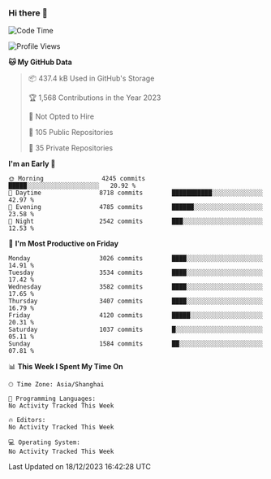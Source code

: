 ### Hi there 👋

<!--
**qbosen/qbosen** is a ✨ _special_ ✨ repository because its `README.md` (this file) appears on your GitHub profile.

Here are some ideas to get you started:

- 🔭 I’m currently working on ...
- 🌱 I’m currently learning ...
- 👯 I’m looking to collaborate on ...
- 🤔 I’m looking for help with ...
- 💬 Ask me about ...
- 📫 How to reach me: ...
- 😄 Pronouns: ...
- ⚡ Fun fact: ...
-->

<!--START_SECTION:waka-->
![Code Time](http://img.shields.io/badge/Code%20Time-2%2C111%20hrs%2036%20mins-blue)

![Profile Views](http://img.shields.io/badge/Profile%20Views-1-blue)

**🐱 My GitHub Data** 

> 📦 437.4 kB Used in GitHub's Storage 
 > 
> 🏆 1,568 Contributions in the Year 2023
 > 
> 🚫 Not Opted to Hire
 > 
> 📜 105 Public Repositories 
 > 
> 🔑 35 Private Repositories 
 > 
**I'm an Early 🐤** 

```text
🌞 Morning                4245 commits        █████░░░░░░░░░░░░░░░░░░░░   20.92 % 
🌆 Daytime                8718 commits        ███████████░░░░░░░░░░░░░░   42.97 % 
🌃 Evening                4785 commits        ██████░░░░░░░░░░░░░░░░░░░   23.58 % 
🌙 Night                  2542 commits        ███░░░░░░░░░░░░░░░░░░░░░░   12.53 % 
```
📅 **I'm Most Productive on Friday** 

```text
Monday                   3026 commits        ████░░░░░░░░░░░░░░░░░░░░░   14.91 % 
Tuesday                  3534 commits        ████░░░░░░░░░░░░░░░░░░░░░   17.42 % 
Wednesday                3582 commits        ████░░░░░░░░░░░░░░░░░░░░░   17.65 % 
Thursday                 3407 commits        ████░░░░░░░░░░░░░░░░░░░░░   16.79 % 
Friday                   4120 commits        █████░░░░░░░░░░░░░░░░░░░░   20.31 % 
Saturday                 1037 commits        █░░░░░░░░░░░░░░░░░░░░░░░░   05.11 % 
Sunday                   1584 commits        ██░░░░░░░░░░░░░░░░░░░░░░░   07.81 % 
```


📊 **This Week I Spent My Time On** 

```text
🕑︎ Time Zone: Asia/Shanghai

💬 Programming Languages: 
No Activity Tracked This Week

🔥 Editors: 
No Activity Tracked This Week

💻 Operating System: 
No Activity Tracked This Week
```


 Last Updated on 18/12/2023 16:42:28 UTC
<!--END_SECTION:waka-->
